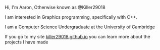 Hi, I'm Aaron, Otherwise known as @Killer29018

I am interested in Graphics programming, specifically with C++.

I am a Computer Science Undergraduate at the University of Cambridge

If you go to my site [killer29018.github.io](https://killer29018.github.io)
you can learn more about the projects I have made
